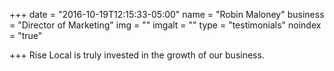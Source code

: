+++
date = "2016-10-19T12:15:33-05:00"
name = "Robin Maloney"
business = "Director of Marketing"
img = ""
imgalt = ""
type = "testimonials"
noindex = "true"

+++
Rise Local is truly invested in the growth of our business.

<!--more-->
